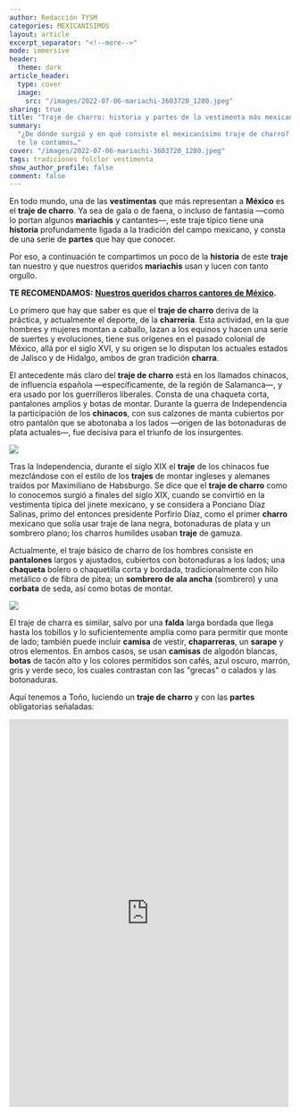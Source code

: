 ```yaml
---
author: Redacción TYSM
categories: MEXICANISIMOS
layout: article
excerpt_separator: "<!--more-->"
mode: immersive
header:
  theme: dark
article_header:
  type: cover
  image:
    src: "/images/2022-07-06-mariachi-3603720_1280.jpeg"
sharing: true
title: "Traje de charro: historia y partes de la vestimenta más mexicana"
summary:
  "¿De dónde surgió y en qué consiste el mexicanísimo traje de charro? Aquí
  te lo contamos…"
cover: "/images/2022-07-06-mariachi-3603720_1280.jpeg"
tags: tradiciones folclor vestimenta
show_author_profile: false
comment: false
---
```


En todo mundo, una de las **vestimentas** que más representan a **México** es el **traje de charro**. Ya sea de gala o de faena, o incluso de fantasía —como lo portan algunos **mariachis** y cantantes—, este traje típico tiene una **historia** profundamente ligada a la tradición del campo mexicano, y consta de una serie de **partes** que hay que conocer.

Por eso, a continuación te compartimos un poco de la **historia** de este **traje** tan nuestro y que nuestros queridos **mariachis** usan y lucen con tanto orgullo.

**TE RECOMENDAMOS:** [**Nuestros queridos charros cantores de México**](https://blog.tonoysumariachi.com/mexicanisimos/2022/04/26/nuestros-queridos-charros-cantores-de-mexico.html)**.**

Lo primero que hay que saber es que el **traje de charro** deriva de la práctica, y actualmente el deporte, de la **charrería**. Esta actividad, en la que hombres y mujeres montan a caballo, lazan a los equinos y hacen una serie de suertes y evoluciones, tiene sus orígenes en el pasado colonial de México, allá por el siglo XVI, y su origen se lo disputan los actuales estados de Jalisco y de Hidalgo, ambos de gran tradición **charra**.

El antecedente más claro del **traje de charro** está en los llamados chinacos, de influencia española —específicamente, de la región de Salamanca—, y era usado por los guerrilleros liberales. Consta de una chaqueta corta, pantalones amplios y botas de montar. Durante la guerra de Independencia la participación de los **chinacos**, con sus calzones de manta cubiertos por otro pantalón que se abotonaba a los lados —origen de las botonaduras de plata actuales—, fue decisiva para el triunfo de los insurgentes.

![](https://upload.wikimedia.org/wikipedia/commons/thumb/8/8c/Salteador_de_diligencias.jpg/610px-Salteador_de_diligencias.jpg)

Tras la Independencia, durante el siglo XIX el **traje** de los chinacos fue mezclándose con el estilo de los **trajes** de montar ingleses y alemanes traídos por Maximiliano de Habsburgo. Se dice que el **traje de charro** como lo conocemos surgió a finales del siglo XIX, cuando se convirtió en la vestimenta típica del jinete mexicano, y se considera a Ponciano Díaz Salinas, primo del entonces presidente Porfirio Díaz, como el primer **charro** mexicano que solía usar traje de lana negra, botonaduras de plata y un sombrero plano; los charros humildes usaban **traje** de gamuza.

Actualmente, el traje básico de charro de los hombres consiste en **pantalones** largos y ajustados, cubiertos con botonaduras a los lados; una **chaqueta** bolero o chaquetilla corta y bordada, tradicionalmente con hilo metálico o de fibra de pitea; un **sombrero de ala ancha** (sombrero) y una **corbata** de seda, así como botas de montar.

![](https://upload.wikimedia.org/wikipedia/commons/thumb/1/19/Charros_2.jpg/682px-Charros_2.jpg)

El traje de charra es similar, salvo por una **falda** larga bordada que llega hasta los tobillos y lo suficientemente amplia como para permitir que monte de lado; también puede incluir **camisa** de vestir, **chaparreras**, un **sarape** y otros elementos. En ambos casos, se usan **camisas** de algodón blancas, **botas** de tacón alto y los colores permitidos son cafés, azul oscuro, marrón, gris y verde seco, los cuales contrastan con las "grecas" o calados y las botonaduras.

Aquí tenemos a Toño, luciendo un **traje de charro** y con las **partes** obligatorias señaladas:

<iframe src="https://www.facebook.com/plugins/post.php?href=https%3A%2F%2Fwww.facebook.com%2Ftonoysumariachi%2Fposts%2F1796272730581937&show_text=true&width=500" width="500" height="693" style="border:none;overflow:hidden" scrolling="no" frameborder="0" allowfullscreen="true" allow="autoplay; clipboard-write; encrypted-media; picture-in-picture; web-share"></iframe>
